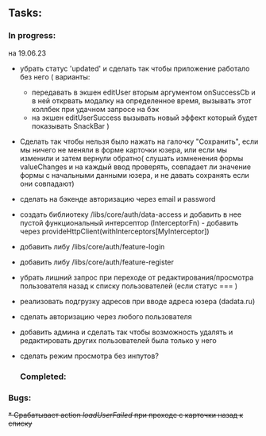 ## Tasks:
  ### In progress:
на 19.06.23
  
* убрать статус 'updated' и сделать так чтобы приложение работало без него (
  варианты:
  - передавать в экшен editUser вторым аргументом onSuccessCb и в ней открвать модалку на определенное время, вызывать этот коллбек при удачном запросе на бэк
  - на экшен editUserSuccess вызывать новый эффект который будет показывать SnackBar
)
* Сделать так чтобы нельзя было нажать на галочку "Сохранить", если мы ничего не меняли в форме карточки юзера, или если мы изменили и затем вернули обратно(
  слушать измненения формы valueChanges и на каждый ввод проверять, совпадает ли значение формы с начальными данными юзера, и не давать сохранять если они совпадают)
* сделать на бэкенде авторизацию через email и password
* создать библиотеку /libs/core/auth/data-access и добавить в нее пустой функциональный интерсептор (InterceptorFn) - добавить через provideHttpClient(withInterceptors[MyInterceptor])
* добавить либу /libs/core/auth/feature-login
* добавить либу /libs/core/auth/feature-register



* убрать лишний запрос при переходе от редактирования/просмотра пользователя назад к списку пользователей (если статус === )
* реализовать подгрузку адресов при вводе адреса юзера (dadata.ru)
* сделать авторизацию через любого пользователя
* добавить админа и сделать так чтобы возможность удалять и редактировать других пользователей была только у него


* сделать режим просмотра без инпутов?

  ### Completed:


### Bugs:

~~* Срабатывает action _loadUserFailed_ при проходе с карточки назад к списку~~

